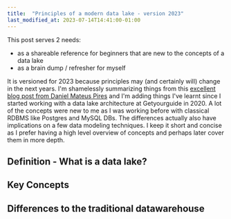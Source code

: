 ```yaml
---
title:  "Principles of a modern data lake - version 2023"
last_modified_at: 2023-07-14T14:41:00-01:00
---
```


This post serves 2 needs:
* as a shareable reference for beginners that are new to the concepts of a data lake
* as a brain dump / refresher for myself

It is versioned for 2023 because principles may (and certainly will) change in the next years.
I'm shamelessly summarizing things from this [excellent blog post from Daniel Mateus Pires](https://medium.com/towards-data-science/a-guide-to-modern-batch-data-warehousing-extraction-f63bfa6ef878) and I'm adding things I've learnt since I started working with a data lake architecture at Getyourguide in 2020. 
A lot of the concepts were new to me as I was working before with classical RDBMS like Postgres and MySQL DBs. 
The differences actually also have implications on a few data modeling techniques.
I keep it short and concise as I prefer having a high level overview of concepts and perhaps later cover them in more depth.

## Definition  - What is a data lake?

## Key Concepts

## Differences to the traditional datawarehouse